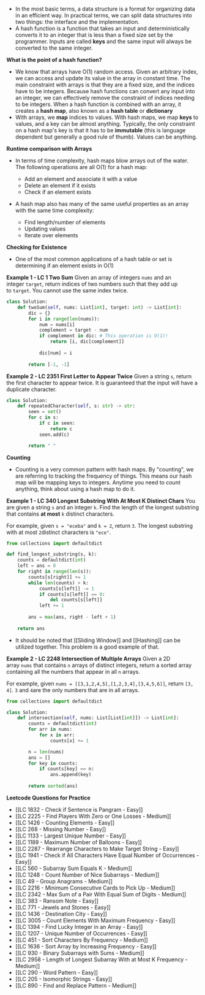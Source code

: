 - In the most basic terms, a data structure is a format for organizing data in an efficient way. In practical terms, we can split data structures into two things: the interface and the implementation.
- A hash function is a function that takes an input and deterministically converts it to an integer that is less than a fixed size set by the programmer. Inputs are called **keys** and the same input will always be converted to the same integer.

**What is the point of a hash function?**
- We know that arrays have O(1) random access. Given an arbitrary index, we can access and update its value in the array in constant time. The main constraint with arrays is that they are a fixed size, and the indices have to be integers. Because hash functions can convert any input into an integer, we can effectively remove the constraint of indices needing to be integers. When a hash function is combined with an array, it creates a **hash map**, also known as a **hash table** or **dictionary**
- With arrays, we **map** indices to values. With hash maps, we map **keys** to values, and a key can be almost anything. Typically, the only constraint on a hash map's key is that it has to be **immutable** (this is language dependent but generally a good rule of thumb). Values can be anything.

**Runtime comparison with Arrays**
- In terms of time complexity, hash maps blow arrays out of the water. The following operations are all O(1) for a hash map:
	- Add an element and associate it with a value
	- Delete an element if it exists
	- Check if an element exists

- A hash map also has many of the same useful properties as an array with the same time complexity:
	- Find length/number of elements
	- Updating values
	- Iterate over elements

**Checking for Existence**
- One of the most common applications of a hash table or set is determining if an element exists in O(1)

**Example 1 - LC 1 Two Sum**
Given an array of integers `nums` and an integer `target`, return indices of two numbers such that they add up to `target`. You cannot use the same index twice.

```python
class Solution:
    def twoSum(self, nums: List[int], target: int) -> List[int]:
        dic = {}
        for i in range(len(nums)):
            num = nums[i]
            complement = target - num
            if complement in dic: # This operation is O(1)!
                return [i, dic[complement]]
            
            dic[num] = i
        
        return [-1, -1]
```

**Example 2 - LC 2351 First Letter to Appear Twice**
Given a string `s`, return the first character to appear twice. It is guaranteed that the input will have a duplicate character.

```python
class Solution:
    def repeatedCharacter(self, s: str) -> str:
        seen = set()
        for c in s:
            if c in seen:
                return c
            seen.add(c)

        return " "
```

**Counting**
- Counting is a very common pattern with hash maps. By "counting", we are referring to tracking the frequency of things. This means our hash map will be mapping keys to integers. Anytime you need to count anything, think about using a hash map to do it.

**Example 1 - LC 340 Longest Substring With At Most K Distinct Chars**
You are given a string `s` and an integer `k`. Find the length of the longest substring that contains **at most** `k` distinct characters.

For example, given `s = "eceba"` and `k = 2`, return `3`. The longest substring with at most `2`distinct characters is `"ece"`.

```python 
from collections import defaultdict

def find_longest_substring(s, k):
    counts = defaultdict(int)
    left = ans = 0
    for right in range(len(s)):
        counts[s[right]] += 1
        while len(counts) > k:
            counts[s[left]] -= 1
            if counts[s[left]] == 0:
                del counts[s[left]]
            left += 1
        
        ans = max(ans, right - left + 1)
    
    return ans
```

- It should be noted that [[Sliding Window]] and [[Hashing]] can be utilized together. This problem is a good example of that. 

**Example 2 - LC 2248 Intersection of Multiple Arrays**
Given a 2D array `nums` that contains `n` arrays of distinct integers, return a sorted array containing all the numbers that appear in all `n` arrays.

For example, given `nums = [[3,1,2,4,5],[1,2,3,4],[3,4,5,6]]`, return `[3, 4]`. `3` and `4`are the only numbers that are in all arrays.

```python
from collections import defaultdict

class Solution:
    def intersection(self, nums: List[List[int]]) -> List[int]:
        counts = defaultdict(int)
        for arr in nums:
            for x in arr:
                counts[x] += 1

        n = len(nums)
        ans = []
        for key in counts:
            if counts[key] == n:
                ans.append(key)
        
        return sorted(ans)
```





**Leetcode Questions for Practice** 
- [[LC 1832 - Check if Sentence is Pangram - Easy]]
- [[LC 2225 - Find Players With Zero or One Losses - Medium]]
- [[LC 1426 - Counting Elements - Easy]]
- [[LC 268 - Missing Number - Easy]]
- [[LC 1133 - Largest Unique Number - Easy]]
- [[LC 1189 - Maximum Number of Balloons - Easy]]
- [[LC 2287 - Rearrange Characters to Make Target String - Easy]]
- [[LC 1941 - Check if All Characters Have Equal Number of Occurrences - Easy]]
- [[LC 560 - Subarray Sum Equals K - Medium]]
- [[LC 1248 - Count Number of Nice Subarrays - Medium]]
- [[LC 49 - Group Anagrams - Medium]]
- [[LC 2216 - Minimum Consecutive Cards to Pick Up - Medium]]
- [[LC 2342 - Max Sum of a Pair With Equal Sum of Digits - Medium]]
- [[LC 383 - Ransom Note - Easy]]
- [[LC 771 - Jewels and Stones - Easy]]
- [[LC 1436 - Destination City - Easy]]
- [[LC 3005 - Count Elements With Maximum Frequency - Easy]]
- [[LC 1394 - Find Lucky Integer in an Array - Easy]]
- [[LC 1207 - Unique Number of Occurrences - Easy]]
- [[LC 451 - Sort Characters By Frequency - Medium]]
- [[LC 1636 - Sort Array by Increasing Frequency - Easy]]
- [[LC 930 - Binary Subarrays with Sums - Medium]]
- [[LC 2958 - Length of Longest Subarray With at Most K Frequency - Medium]]
- [[LC 290 - Word Pattern - Easy]]
- [[LC 205 - Isomorphic Strings - Easy]]
- [[LC 890 - Find and Replace Pattern - Medium]]









